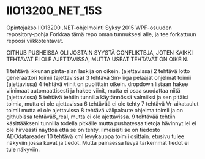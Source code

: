 # IIO13200_NET_15S
Opintojakso IIO13200 .NET-ohjelmointi Syksy 2015
WPF-osuuden repository-pohja
Forkkaa tämä repo oman tunnuksesi alle, ja tee forkattuun repoosi viikkotehtavat.

GITHUB PUSHEISSA OLI JOSTAIN SYYSTÄ CONFLIKTEJA, JOTEN KAIKKI TEHTÄVÄT EI OLE AJETTAVISSA, MUTTA 
USEAT TEHTÄVÄT ON OIKEIN.

1 tehtävä  ikkunan pinta-alan laskija on oikein. (ajettavissa)
2 tehtävä lotto generaattori toimii (ajettavissa)
3 tehtävä Sm-liiga pelaajat ohjelmat toimii (ajettavissa)
4 tehtävä viinit on puolittain oikein. dropdown listaan hakee viinimaat automaattisesti
ja hakee viinit, mutta ei osaa suodattaa niitä (ajettavissa)
5 tehtävä tehtiin tunnilla käytännössä valmiiksi ja sen pitäisi toimia, mutta ei ole ajettavissa
6 tehtävää ei ole tehty
7 tehtävä Vr-aikataulut toimii mutta ei ole ajettavissa 
8 tehtävä välipalaute ohjelma toimii ja on githubissa tehtävä8_real, mutta ei ole ajettavissa.
9 tehtävää tehtiin käsittääkseni tunnilla todella pitkälle mutta pushatessa tietoja hävinnyt lei
ei ole hirveästi näyttöä että se on tehty. ilmeisisti se on tiedosto ADOdatareader
10 tehtävä xml levykauppa toimii osittain. etusivu tulee näkyviin jossa kuvat ja tiedot. Mutta 
painaessa levyä tarkemmat tiedot ei tule näkyviin.

